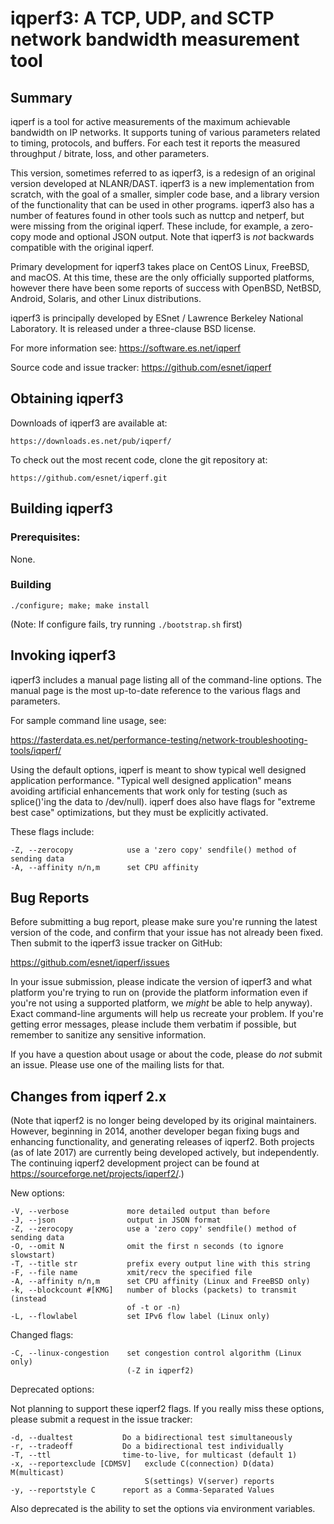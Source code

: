iqperf3:  A TCP, UDP, and SCTP network bandwidth measurement tool
================================================================

Summary
-------

iqperf is a tool for active measurements of the maximum achievable
bandwidth on IP networks.  It supports tuning of various parameters
related to timing, protocols, and buffers.  For each test it reports
the measured throughput / bitrate, loss, and other parameters.

This version, sometimes referred to as iqperf3, is a redesign of an
original version developed at NLANR/DAST.  iqperf3 is a new
implementation from scratch, with the goal of a smaller, simpler code
base, and a library version of the functionality that can be used in
other programs. iqperf3 also has a number of features found in other tools
such as nuttcp and netperf, but were missing from the original iqperf.
These include, for example, a zero-copy mode and optional JSON output.
Note that iqperf3 is *not* backwards compatible with the original iqperf.

Primary development for iqperf3 takes place on CentOS Linux, FreeBSD,
and macOS.  At this time, these are the only officially supported
platforms, however there have been some reports of success with
OpenBSD, NetBSD, Android, Solaris, and other Linux distributions.

iqperf3 is principally developed by ESnet / Lawrence Berkeley National
Laboratory.  It is released under a three-clause BSD license.

For more information see: https://software.es.net/iqperf

Source code and issue tracker: https://github.com/esnet/iqperf

Obtaining iqperf3
----------------

Downloads of iqperf3 are available at:

    https://downloads.es.net/pub/iqperf/

To check out the most recent code, clone the git repository at:

    https://github.com/esnet/iqperf.git

Building iqperf3
---------------

### Prerequisites: ###

None.

### Building ###

    ./configure; make; make install

(Note: If configure fails, try running `./bootstrap.sh` first)

Invoking iqperf3
---------------

iqperf3 includes a manual page listing all of the command-line options.
The manual page is the most up-to-date reference to the various flags and parameters.

For sample command line usage, see:

https://fasterdata.es.net/performance-testing/network-troubleshooting-tools/iqperf/

Using the default options, iqperf is meant to show typical well
designed application performance.  "Typical well designed application"
means avoiding artificial enhancements that work only for testing
(such as splice()'ing the data to /dev/null).  iqperf does also have
flags for "extreme best case" optimizations, but they must be
explicitly activated.

These flags include:

    -Z, --zerocopy            use a 'zero copy' sendfile() method of sending data
    -A, --affinity n/n,m      set CPU affinity

Bug Reports
-----------

Before submitting a bug report, please make sure you're running the
latest version of the code, and confirm that your issue has not
already been fixed.  Then submit to the iqperf3 issue tracker on
GitHub:

https://github.com/esnet/iqperf/issues

In your issue submission, please indicate the version of iqperf3 and
what platform you're trying to run on (provide the platform
information even if you're not using a supported platform, we
*might* be able to help anyway).  Exact command-line arguments will
help us recreate your problem.  If you're getting error messages,
please include them verbatim if possible, but remember to sanitize any
sensitive information.

If you have a question about usage or about the code, please do *not*
submit an issue.  Please use one of the mailing lists for that.

Changes from iqperf 2.x
----------------------

(Note that iqperf2 is no longer being developed by its original
maintainers.  However, beginning in 2014, another developer began
fixing bugs and enhancing functionality, and generating releases of
iqperf2.  Both projects (as of late 2017) are currently being developed
actively, but independently.  The continuing iqperf2 development
project can be found at https://sourceforge.net/projects/iqperf2/.)

New options:

    -V, --verbose             more detailed output than before
    -J, --json                output in JSON format
    -Z, --zerocopy            use a 'zero copy' sendfile() method of sending data
    -O, --omit N              omit the first n seconds (to ignore slowstart)
    -T, --title str           prefix every output line with this string
    -F, --file name           xmit/recv the specified file
    -A, --affinity n/n,m      set CPU affinity (Linux and FreeBSD only)
    -k, --blockcount #[KMG]   number of blocks (packets) to transmit (instead
                              of -t or -n)
    -L, --flowlabel           set IPv6 flow label (Linux only)

Changed flags:

    -C, --linux-congestion    set congestion control algorithm (Linux only)
                              (-Z in iqperf2)


Deprecated options:

Not planning to support these iqperf2 flags. If you really miss these
options, please submit a request in the issue tracker:

    -d, --dualtest           Do a bidirectional test simultaneously
    -r, --tradeoff           Do a bidirectional test individually
    -T, --ttl                time-to-live, for multicast (default 1)
    -x, --reportexclude [CDMSV]   exclude C(connection) D(data) M(multicast)
                                  S(settings) V(server) reports
    -y, --reportstyle C      report as a Comma-Separated Values

Also deprecated is the ability to set the options via environment
variables.
